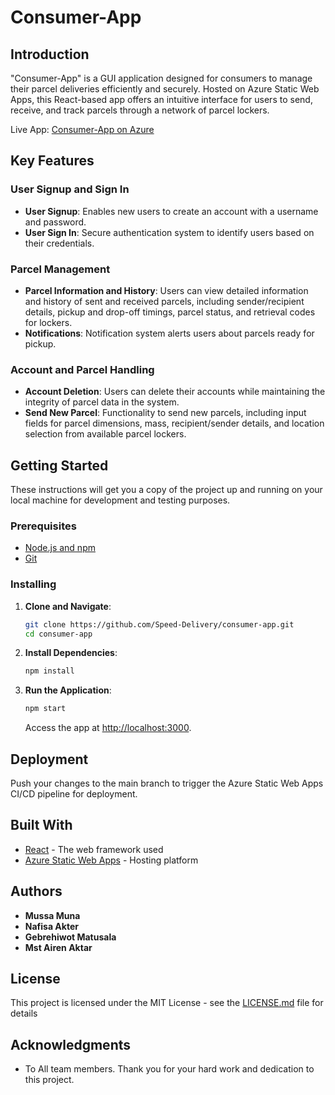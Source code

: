 # Consumer-App

## Introduction

"Consumer-App" is a GUI application designed for consumers to manage their parcel deliveries efficiently and securely. Hosted on Azure Static Web Apps, this React-based app offers an intuitive interface for users to send, receive, and track parcels through a network of parcel lockers.

Live App: [Consumer-App on Azure](https://brave-mushroom-05bf9d003.4.azurestaticapps.net)

## Key Features

### User Signup and Sign In

- **User Signup**: Enables new users to create an account with a username and password.
- **User Sign In**: Secure authentication system to identify users based on their credentials.

### Parcel Management

- **Parcel Information and History**: Users can view detailed information and history of sent and received parcels, including sender/recipient details, pickup and drop-off timings, parcel status, and retrieval codes for lockers.
- **Notifications**: Notification system alerts users about parcels ready for pickup.

### Account and Parcel Handling

- **Account Deletion**: Users can delete their accounts while maintaining the integrity of parcel data in the system.
- **Send New Parcel**: Functionality to send new parcels, including input fields for parcel dimensions, mass, recipient/sender details, and location selection from available parcel lockers.

## Getting Started

These instructions will get you a copy of the project up and running on your local machine for development and testing purposes.

### Prerequisites

- [Node.js and npm](https://nodejs.org/en/download/)
- [Git](https://git-scm.com/downloads)

### Installing

1. **Clone and Navigate**:
   ```bash
   git clone https://github.com/Speed-Delivery/consumer-app.git
   cd consumer-app
   ```
2. **Install Dependencies**:
   ```bash
   npm install
   ```
3. **Run the Application**:
   ```bash
   npm start
   ```
   Access the app at [http://localhost:3000](http://localhost:3000).

## Deployment

Push your changes to the main branch to trigger the Azure Static Web Apps CI/CD pipeline for deployment.

## Built With

- [React](https://reactjs.org/) - The web framework used
- [Azure Static Web Apps](https://azure.microsoft.com/en-us/services/app-service/static/) - Hosting platform

## Authors

- **Mussa Muna**
- **Nafisa Akter**
- **Gebrehiwot Matusala**
- **Mst Airen Aktar**

## License

This project is licensed under the MIT License - see the [LICENSE.md](LICENSE.md) file for details

## Acknowledgments

- To All team members. Thank you for your hard work and dedication to this project.
